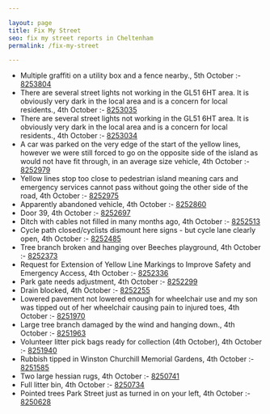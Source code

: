 ```yaml
---

layout: page
title: Fix My Street
seo: fix my street reports in Cheltenham
permalink: /fix-my-street

---
```


<!-- fix_marker starts -->

- Multiple graffiti on a utility box and a fence nearby., 5th October :- [8253804](https://www.fixmystreet.com/report/8253804)
- There are several street lights not working in the GL51 6HT area. It is obviously very dark in the local area and is a concern for local residents., 4th October :- [8253035](https://www.fixmystreet.com/report/8253035)
- There are several street lights not working in the GL51 6HT area. It is obviously very dark in the local area and is a concern for local residents., 4th October :- [8253034](https://www.fixmystreet.com/report/8253034)
- A car was parked on the very edge of the start of the yellow lines, however we were still forced to go on the opposite side of the island as would not have fit through, in an average size vehicle, 4th October :- [8252979](https://www.fixmystreet.com/report/8252979)
- Yellow lines stop too close to pedestrian island meaning cars and emergency services cannot pass without going the other side of the road, 4th October :- [8252975](https://www.fixmystreet.com/report/8252975)
- Apparently abandoned vehicle, 4th October :- [8252860](https://www.fixmystreet.com/report/8252860)
- Door 39, 4th October :- [8252697](https://www.fixmystreet.com/report/8252697)
- Ditch with cables not filled in many months ago, 4th October :- [8252513](https://www.fixmystreet.com/report/8252513)
- Cycle path closed/cyclists dismount here signs - but cycle lane clearly open, 4th October :- [8252485](https://www.fixmystreet.com/report/8252485)
- Tree branch broken and hanging over Beeches playground, 4th October :- [8252373](https://www.fixmystreet.com/report/8252373)
- Request for Extension of Yellow Line Markings to Improve Safety and Emergency Access, 4th October :- [8252336](https://www.fixmystreet.com/report/8252336)
- Park gate needs adjustment, 4th October :- [8252299](https://www.fixmystreet.com/report/8252299)
- Drain blocked, 4th October :- [8252255](https://www.fixmystreet.com/report/8252255)
- Lowered pavement not lowered enough for wheelchair use and my son was tipped out of her wheelchair causing pain to injured toes, 4th October :- [8251970](https://www.fixmystreet.com/report/8251970)
- Large tree branch damaged by the wind and hanging down., 4th October :- [8251963](https://www.fixmystreet.com/report/8251963)
- Volunteer litter pick bags ready for collection (4th October), 4th October :- [8251940](https://www.fixmystreet.com/report/8251940)
- Rubbish tipped in Winston Churchill Memorial Gardens, 4th October :- [8251585](https://www.fixmystreet.com/report/8251585)
- Two large hessian rugs, 4th October :- [8250741](https://www.fixmystreet.com/report/8250741)
- Full litter bin, 4th October :- [8250734](https://www.fixmystreet.com/report/8250734)
- Pointed trees Park Street just as turned in on your left, 4th October :- [8250628](https://www.fixmystreet.com/report/8250628)

<!-- fix_marker ends -->